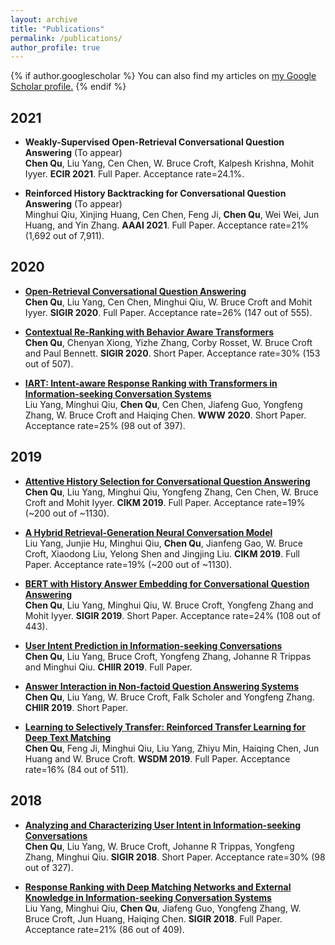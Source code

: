 ```yaml
---
layout: archive
title: "Publications"
permalink: /publications/
author_profile: true
---
```


{% if author.googlescholar %}
  You can also find my articles on <u><a href="{{author.googlescholar}}">my Google Scholar profile</a>.</u>
{% endif %}

## 2021  

* **Weakly-Supervised Open-Retrieval Conversational Question Answering** (To appear)  
**Chen Qu**, Liu Yang, Cen Chen, W. Bruce Croft, Kalpesh Krishna, Mohit Iyyer. **ECIR 2021**. Full Paper. Acceptance rate=24.1%.  

* **Reinforced History Backtracking for Conversational Question Answering** (To appear)  
Minghui Qiu, Xinjing Huang, Cen Chen, Feng Ji, **Chen Qu**, Wei Wei, Jun Huang, and Yin Zhang. **AAAI 2021**. Full Paper. Acceptance rate=21% (1,692 out of 7,911).  

## 2020  

* <span style="color:#52adc8">**[Open-Retrieval Conversational Question Answering](https://arxiv.org/pdf/2005.11364.pdf)**</span>  
**Chen Qu**, Liu Yang, Cen Chen, Minghui Qiu, W. Bruce Croft and Mohit Iyyer. **SIGIR 2020**. Full Paper. Acceptance rate=26% (147 out of 555).  

* <span style="color:#52adc8">**[Contextual Re-Ranking with Behavior Aware Transformers](http://ciir-publications.cs.umass.edu/getpdf.php?id=1383)**</span>  
**Chen Qu**, Chenyan Xiong, Yizhe Zhang, Corby Rosset, W. Bruce Croft and Paul Bennett. **SIGIR 2020**. Short Paper. Acceptance rate=30% (153 out of 507).  

* <span style="color:#52adc8">**[IART: Intent-aware Response Ranking with Transformers in Information-seeking Conversation Systems](https://arxiv.org/pdf/2002.00571.pdf)**</span>  
Liu Yang, Minghui Qiu, **Chen Qu**, Cen Chen, Jiafeng Guo, Yongfeng Zhang, W. Bruce Croft and Haiqing Chen. **WWW 2020**. Short Paper. Acceptance rate=25% (98 out of 397).  

## 2019  

* <span style="color:#52adc8">**[Attentive History Selection for Conversational Question Answering](https://arxiv.org/pdf/1908.09456.pdf)**</span>  
**Chen Qu**, Liu Yang, Minghui Qiu, Yongfeng Zhang, Cen Chen, W. Bruce Croft and Mohit Iyyer. **CIKM 2019**. Full Paper. Acceptance rate=19% (~200 out of ~1130).  

* <span style="color:#52adc8">**[A Hybrid Retrieval-Generation Neural Conversation Model](https://arxiv.org/pdf/1904.09068.pdf)**</span>  
Liu Yang, Junjie Hu, Minghui Qiu, **Chen Qu**, Jianfeng Gao, W. Bruce Croft, Xiaodong Liu, Yelong Shen and Jingjing Liu. **CIKM 2019**. Full Paper. Acceptance rate=19% (~200 out of ~1130).  

* <span style="color:#52adc8">**[BERT with History Answer Embedding for Conversational Question Answering](https://arxiv.org/pdf/1905.05412.pdf)**</span>  
**Chen Qu**, Liu Yang, Minghui Qiu, W. Bruce Croft, Yongfeng Zhang and Mohit Iyyer. **SIGIR 2019**. Short Paper. Acceptance rate=24% (108 out of 443).  

* <span style="color:#52adc8">**[User Intent Prediction in Information-seeking Conversations](https://arxiv.org/pdf/1901.03489.pdf)**</span>  
**Chen Qu**, Liu Yang, Bruce Croft, Yongfeng Zhang, Johanne R Trippas and Minghui Qiu. **CHIIR 2019**. Full Paper.  

* <span style="color:#52adc8">**[Answer Interaction in Non-factoid Question Answering Systems](https://arxiv.org/pdf/1901.03491.pdf)**</span>  
**Chen Qu**, Liu Yang, W. Bruce Croft, Falk Scholer and Yongfeng Zhang. **CHIIR 2019**. Short Paper.  

* <span style="color:#52adc8">**[Learning to Selectively Transfer: Reinforced Transfer Learning for Deep Text Matching](https://arxiv.org/pdf/1812.11561.pdf)**</span>  
**Chen Qu**, Feng Ji, Minghui Qiu, Liu Yang, Zhiyu Min, Haiqing Chen, Jun Huang and W. Bruce Croft. **WSDM 2019**. Full Paper. Acceptance rate=16% (84 out of 511).  

## 2018  

* <span style="color:#52adc8">**[Analyzing and Characterizing User Intent in Information-seeking Conversations](https://arxiv.org/pdf/1804.08759.pdf)**</span>  
**Chen Qu**, Liu Yang, W. Bruce Croft, Johanne R Trippas, Yongfeng Zhang, Minghui Qiu. **SIGIR 2018**. Short Paper. Acceptance rate=30% (98 out of 327).

* <span style="color:#52adc8">**[Response Ranking with Deep Matching Networks and External Knowledge in Information-seeking Conversation Systems](https://arxiv.org/pdf/1805.00188.pdf)**</span>  
Liu Yang, Minghui Qiu, **Chen Qu**, Jiafeng Guo, Yongfeng Zhang, W. Bruce Croft, Jun Huang, Haiqing Chen. **SIGIR 2018**. Full Paper. Acceptance rate=21% (86 out of  409).
